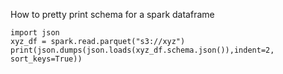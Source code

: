 How to pretty print schema for a spark dataframe
```
import json
xyz_df = spark.read.parquet("s3://xyz")
print(json.dumps(json.loads(xyz_df.schema.json()),indent=2, sort_keys=True))
```

